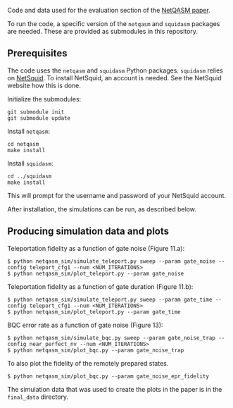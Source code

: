 Code and data used for the evaluation section of the [NetQASM paper](https://arxiv.org/abs/2111.09823).

To run the code, a specific version of the `netqasm` and `squidasm` packages are needed.
These are provided as submodules in this repository.

## Prerequisites
The code uses the `netqasm` and `squidasm` Python packages. `squidasm` relies on [NetSquid](https://netsquid.org/).
To install NetSquid, an account is needed. See the NetSquid website how this is done.

Initialize the submodules:

```
git submodule init
git submodule update
```


Install `netqasm`:
```
cd netqasm
make install
```

Install `squidasm`:
```
cd ../squidasm
make install
```
This will prompt for the username and password of your NetSquid account.



After installation, the simulations can be run, as described below.

## Producing simulation data and plots

Teleportation fidelity as a function of gate noise (Figure 11.a):
```
$ python netqasm_sim/simulate_teleport.py sweep --param gate_noise --config teleport_cfg1 --num <NUM_ITERATIONS>
$ python netqasm_sim/plot_teleport.py --param gate_noise
```


Teleportation fidelity as a function of gate duration (Figure 11.b):
```
$ python netqasm_sim/simulate_teleport.py sweep --param gate_time --config teleport_cfg1 --num <NUM_ITERATIONS>
$ python netqasm_sim/plot_teleport.py --param gate_time
```


BQC error rate as a function of gate noise (Figure 13):
```
$ python netqasm_sim/simulate_bqc.py sweep --param gate_noise_trap --config near_perfect_nv --num <NUM_ITERATIONS>
$ python netqasm_sim/plot_bqc.py --param gate_noise_trap
```

To also plot the fidelity of the remotely prepared states.
```
$ python netqasm_sim/plot_bqc.py --param gate_noise_epr_fidelity
```

The simulation data that was used to create the plots in the paper is in the `final_data` directory.